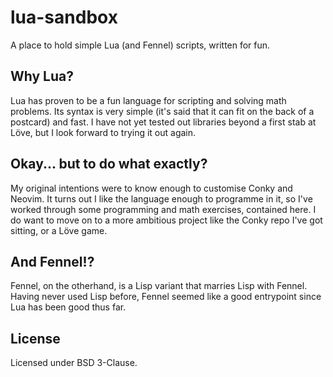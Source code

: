# lua-sandbox
A place to hold simple Lua (and Fennel) scripts, written for fun.

## Why Lua?
Lua has proven to be a fun language for scripting and solving math problems. Its syntax is very simple (it's said that it can fit on the back of a postcard) and fast. I have not yet tested out libraries beyond a first stab at Löve, but I look forward to trying it out again.

## Okay... but to do what exactly?
My original intentions were to know enough to customise Conky and Neovim. It turns out I like the language enough to programme in it, so I've worked through some programming and math exercises, contained here. I do want to move on to a more ambitious project like the Conky repo I've got sitting, or a Löve game. 

## And Fennel!?
Fennel, on the otherhand, is a Lisp variant that marries Lisp with Fennel. Having never used Lisp before, Fennel seemed like a good entrypoint since Lua has been good thus far.

## License
Licensed under BSD 3-Clause.
